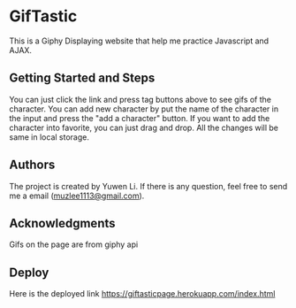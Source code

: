 # GifTastic
This is a Giphy Displaying website that help me practice Javascript and AJAX.

## Getting Started and Steps
You can just click the link and press tag buttons above to see gifs of the character.
You can add new character by put the name of the character in the input and press the "add a character" button.
If you want to add the character into favorite, you can just drag and drop.
All the changes will be same in local storage.

## Authors
The project is created by Yuwen Li.
If there is any question, feel free to send me a email (muzlee1113@gmail.com).


## Acknowledgments
Gifs on the page are from giphy api

## Deploy
Here is the deployed link https://giftasticpage.herokuapp.com/index.html
